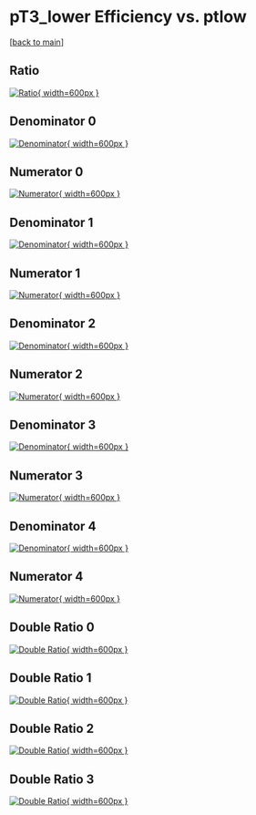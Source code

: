 # pT3_lower Efficiency vs. ptlow

[[back to main](./)]



## Ratio

[![Ratio](../mtv/var/pT3_lower_base_321_-1_eff_ptlow.png){ width=600px }](../mtv/var/pT3_lower_base_321_-1_eff_ptlow.pdf)

## Denominator 0

[![Denominator](../mtv/den/pT3_lower_base_321_-1_eff_ptlow_den0.png){ width=600px }](../mtv/den/pT3_lower_base_321_-1_eff_ptlow_den0.pdf)

## Numerator 0

[![Numerator](../mtv/num/pT3_lower_base_321_-1_eff_ptlow_num0.png){ width=600px }](../mtv/num/pT3_lower_base_321_-1_eff_ptlow_num0.pdf)

## Denominator 1

[![Denominator](../mtv/den/pT3_lower_base_321_-1_eff_ptlow_den1.png){ width=600px }](../mtv/den/pT3_lower_base_321_-1_eff_ptlow_den1.pdf)

## Numerator 1

[![Numerator](../mtv/num/pT3_lower_base_321_-1_eff_ptlow_num1.png){ width=600px }](../mtv/num/pT3_lower_base_321_-1_eff_ptlow_num1.pdf)

## Denominator 2

[![Denominator](../mtv/den/pT3_lower_base_321_-1_eff_ptlow_den2.png){ width=600px }](../mtv/den/pT3_lower_base_321_-1_eff_ptlow_den2.pdf)

## Numerator 2

[![Numerator](../mtv/num/pT3_lower_base_321_-1_eff_ptlow_num2.png){ width=600px }](../mtv/num/pT3_lower_base_321_-1_eff_ptlow_num2.pdf)

## Denominator 3

[![Denominator](../mtv/den/pT3_lower_base_321_-1_eff_ptlow_den3.png){ width=600px }](../mtv/den/pT3_lower_base_321_-1_eff_ptlow_den3.pdf)

## Numerator 3

[![Numerator](../mtv/num/pT3_lower_base_321_-1_eff_ptlow_num3.png){ width=600px }](../mtv/num/pT3_lower_base_321_-1_eff_ptlow_num3.pdf)

## Denominator 4

[![Denominator](../mtv/den/pT3_lower_base_321_-1_eff_ptlow_den4.png){ width=600px }](../mtv/den/pT3_lower_base_321_-1_eff_ptlow_den4.pdf)

## Numerator 4

[![Numerator](../mtv/num/pT3_lower_base_321_-1_eff_ptlow_num4.png){ width=600px }](../mtv/num/pT3_lower_base_321_-1_eff_ptlow_num4.pdf)

## Double Ratio 0

[![Double Ratio](../mtv/ratio/pT3_lower_base_321_-1_eff_ptlow_ratio0.png){ width=600px }](../mtv/ratio/pT3_lower_base_321_-1_eff_ptlow_ratio0.pdf)

## Double Ratio 1

[![Double Ratio](../mtv/ratio/pT3_lower_base_321_-1_eff_ptlow_ratio1.png){ width=600px }](../mtv/ratio/pT3_lower_base_321_-1_eff_ptlow_ratio1.pdf)

## Double Ratio 2

[![Double Ratio](../mtv/ratio/pT3_lower_base_321_-1_eff_ptlow_ratio2.png){ width=600px }](../mtv/ratio/pT3_lower_base_321_-1_eff_ptlow_ratio2.pdf)

## Double Ratio 3

[![Double Ratio](../mtv/ratio/pT3_lower_base_321_-1_eff_ptlow_ratio3.png){ width=600px }](../mtv/ratio/pT3_lower_base_321_-1_eff_ptlow_ratio3.pdf)

